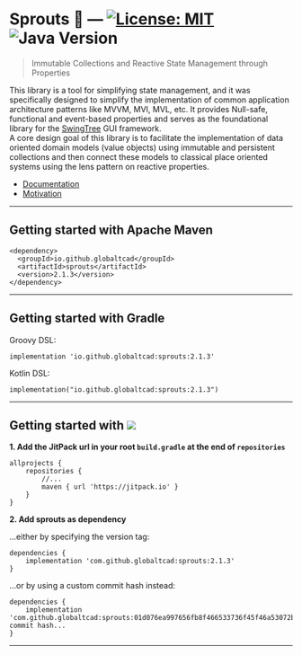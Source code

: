 
# Sprouts :seedling: — [![License: MIT](https://img.shields.io/badge/License-MIT-yellow.svg)](https://opensource.org/licenses/MIT) ![Java Version](https://img.shields.io/static/v1.svg?label=Java&message=8%2B&color=blue) #

> Immutable Collections and Reactive State Management through Properties

This library is a tool for simplifying state management, and it was specifically designed
to simplify the implementation of common application architecture patterns like MVVM, MVI, MVL, etc. 
It provides Null-safe, functional and event-based properties and
serves as the foundational library for the [SwingTree](https://github.com/globaltcad/swing-tree)
GUI framework.<br>
A core design goal of this library is to facilitate the implementation of
data oriented domain models (value objects) using immutable and
persistent collections and then connect these models to classical place oriented 
systems using the lens pattern on reactive properties.

- [Documentation](https://globaltcad.github.io/sprouts/)
- [Motivation](docs/markdown/Motivation.md)

---
## Getting started with Apache Maven ##

```
<dependency>
  <groupId>io.github.globaltcad</groupId>
  <artifactId>sprouts</artifactId>
  <version>2.1.3</version>
</dependency>
```

---

## Getting started with Gradle ##
Groovy DSL:
```
implementation 'io.github.globaltcad:sprouts:2.1.3'
```
Kotlin DSL:
```
implementation("io.github.globaltcad:sprouts:2.1.3")
```
---

## Getting started with [![](https://jitpack.io/v/globaltcad/sprouts.svg)](https://jitpack.io/#globaltcad/sprouts) ##
**1. Add the JitPack url in your root `build.gradle` at the end of `repositories`**
```
allprojects {
	repositories {
		//...
		maven { url 'https://jitpack.io' }
	}
}
```
**2. Add sprouts as dependency**

...either by specifying the version tag:
```
dependencies {
	implementation 'com.github.globaltcad:sprouts:2.1.3'
}
```
...or by using a custom commit hash instead:
```
dependencies {
	implementation 'com.github.globaltcad:sprouts:01d076ea997656fb8f466533736f45f46a53072b'//Any commit hash...
}
```
---

